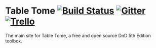 # Table Tome [![Build Status](https://travis-ci.org/table-tome/table-tome.svg?branch=master)](https://travis-ci.org/table-tome/table-tome) [![Gitter](https://badges.gitter.im/table-tome/table-tome.svg)](https://gitter.im/table-tome/table-tome?utm_source=badge&utm_medium=badge&utm_campaign=pr-badge) [![Trello](http://i.imgur.com/rvBlyoz.png?1)](https://trello.com/b/ZOigqCCD)

The main site for Table Tome, a free and open source DnD 5th Edition toolbox.

